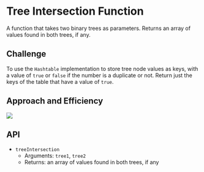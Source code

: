 # Tree Intersection Function

A function that takes two binary trees as parameters. Returns an array of values found in both trees, if any.

## Challenge

To use the `Hashtable` implementation to store tree node values as keys, with a value of `true` or `false` if the number is a duplicate or not. Return just the keys of the table that have a value of `true`.

## Approach and Efficiency

![](/assets/whiteboard.png)

## API

* `treeIntersection`
  * Arguments: `tree1`, `tree2`
  * Returns: an array of values found in both trees, if any
